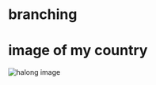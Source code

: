 # branching
# image of my country
![halong image](https://images.adacreisen.de/PsEZzPbvCTu2fzqP2fUDlSjLH4c=/774x684/filters:focal()/adac-freshms-prod.fra1.digitaloceanspaces.com%2Fquickstart%2Fadacreisen%2Fratgeber%2Fstrandurlaub%2Fstrandurlaub-vietnam%2Fvietnam-halong-bucht.jpg)
